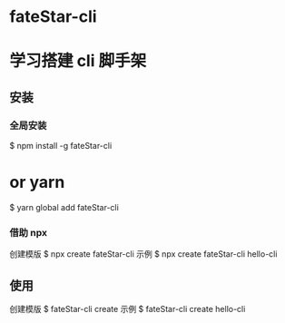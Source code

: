 # fateStar-cli

# 学习搭建 cli 脚手架

## 安装

### 全局安装

$ npm install -g fateStar-cli

# or yarn

$ yarn global add fateStar-cli

### 借助 npx

创建模版
$ npx create fateStar-cli <name>
示例
$ npx create fateStar-cli hello-cli

## 使用

创建模版
$ fateStar-cli create <name>
示例
$ fateStar-cli create hello-cli
